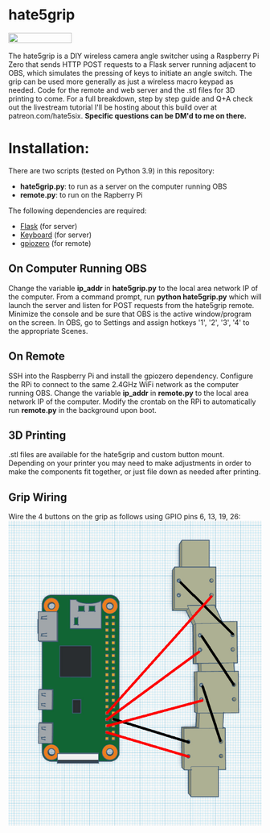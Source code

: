 # hate5grip

<a href="https://www.youtube.com/watch?v=o0lLO4V0J0c" target="_blank"><img src="https://img.youtube.com/vi/o0lLO4V0J0c/maxresdefault.jpg" width="50%" height="50%"/></a>

The hate5grip is a DIY wireless camera angle switcher using a Raspberry Pi Zero that sends HTTP POST requests to a Flask server running adjacent to OBS, which simulates the pressing of keys to initiate an angle switch. The grip can be used more generally as just a wireless macro keypad as needed. Code for the remote and web server and the .stl files for 3D printing to come. For a full breakdown, step by step guide and Q+A check out the livestream tutorial I'll be hosting about this build over at patreon.com/hate5six. <b>Specific questions can be DM'd to me on there.</b>

<h1>Installation:</h1>

There are two scripts (tested on Python 3.9) in this repository: 

<ul>
  <li><b>hate5grip.py</b>: to run as a server on the computer running OBS</li>
  <li><b>remote.py</b>: to run on the Rapberry Pi
  </ul>
  
The following dependencies are required:
<ul>
  <li><a href="https://flask.palletsprojects.com/en/1.1.x/" target="_blank">Flask</a> (for server) </li>
  <li><a href="https://pypi.org/project/keyboard/" target="_blank">Keyboard</a> (for server) </li>
  <li><a href="https://gpiozero.readthedocs.io/en/stable/" target="_blank">gpiozero</a> (for remote)</li>
  </ul> 

<h2>On Computer Running OBS</h2>
Change the variable <b>ip_addr</b> in <b>hate5grip.py</b> to the local area network IP of the computer. From a command prompt, run <b>python hate5grip.py</b> which will launch the server and listen for POST requests from the hate5grip remote. Minimize the console and be sure that OBS is the active window/program on the screen. In OBS, go to Settings and assign hotkeys '1', '2', '3', '4' to the appropriate Scenes. 

<h2>On Remote</h2>
SSH into the Raspberry Pi and install the gpiozero dependency. Configure the RPi to connect to the same 2.4GHz WiFi network as the computer running OBS. Change the variable <b>ip_addr</b> in <b>remote.py</b> to the local area network IP of the computer. Modify the crontab on the RPi to automatically run <b>remote.py</b> in the background upon boot.

<h2>3D Printing</h2>
.stl files are available for the hate5grip and custom button mount. Depending on your printer you may need to make adjustments in order to make the components fit together, or just file down as needed after printing.

<h2>Grip Wiring</h2>
Wire the 4 buttons on the grip as follows using GPIO pins 6, 13, 19, 26:
<img src="https://github.com/hate5six/hate5grip/blob/main/wiring.jpg?raw=true" "width:25%" height="25%"/>

